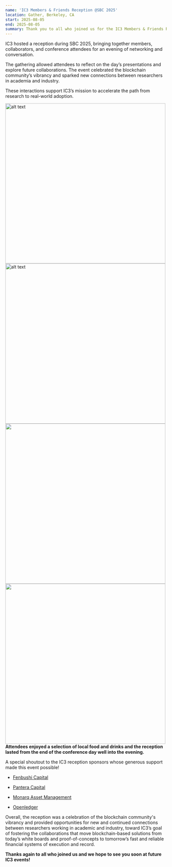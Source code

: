 ```yaml
---
name: 'IC3 Members & Friends Reception @SBC 2025'
location: Gather, Berkeley, CA
start: 2025-08-05
end: 2025-08-05
summary: Thank you to all who joined us for the IC3 Members & Friends Reception at SBC 2025！Held at <a href="https://gatherberkeley.com/">Gather</a>, an iconic venue where locavores come for creative Californian fare made with seasonal ingredients & West Coast wines. This event provided an opportunity for IC3 academic researchers, industry partners and invited guests to mingle and discuss the latest in blockchain research.
---
```


IC3 hosted a reception during SBC 2025, bringing together members, collaborators, and conference attendees for an evening of networking and conversation.

The gathering allowed attendees to reflect on the day’s presentations and explore future collaborations. The event celebrated the blockchain community’s vibrancy and sparked new connections between researchers in academia and industry.

These interactions support IC3’s mission to accelerate the path from research to real-world adoption.


<div class="ui center aligned basic segment">
    <div class="ui center image">
        <img class="ui image" src="../images/events/SBC2025/1.jpeg" alt="alt text" width="500"/>
    </div>
    <div class="ui center image">
        <img class="ui image" src="../images/events/SBC2025/2.jpg" alt="alt text" width="500"/>
    </div>
    <div class="ui clearing horizontal divider">
        <i class="certificate icon"></i>
    </div>
    <div class="ui center image">
        <img class="ui image" src="../images/events/SBC2025/3.jpg" alt="" width="500"/>
    </div>
    <div class="ui center image">
        <img class="ui image" src="../images/events/SBC2025/4.jpg" alt="" width="500"/>
    </div>    
    <div class="ui bottom attached message">
        <strong>Attendees enjoyed a selection of local food and drinks and the reception lasted from the end of the conference day well into the evening.
    </strong><br>
    </div>    
</div> 


A special shoutout to the IC3 reception sponsors whose generous support made this event possible!

- <a href="https://fenbushi.digital/">Fenbushi Capital</a>
    
- <a href="https://panteracapital.com/">Pantera Capital</a>
    
- <a href="https://www.monarq-am.com/">Monarq Asset Management</a>
    
- <a href="https://www.openledger.xyz/">Openledger</a>     

Overall, the reception was a celebration of the blockchain community's vibrancy and provided opportunities for new and continued connections between researchers working in academic and industry, toward IC3’s goal of fostering the collaborations that move blockchain-based solutions from today’s white boards and proof-of-concepts to tomorrow’s fast and reliable financial systems of execution and record.

**Thanks again to all who joined us and we hope to see you soon at future IC3 events!**



